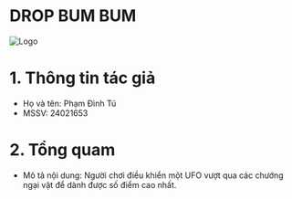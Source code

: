 # DROP BUM BUM

![Logo](https://imgur.com/a/kuAsMuy)

# 1. Thông tin tác giả
- Họ và tên: Phạm Đình Tú
- MSSV: 24021653

# 2. Tổng quam
- Mô tả nội dung: Người chơi điều khiển một UFO vượt qua các chướng ngại vật để dành được số điểm cao nhất.
 